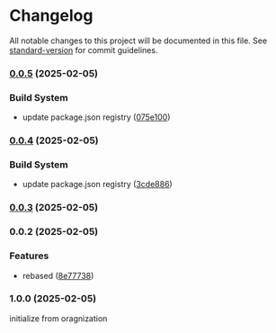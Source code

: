 # Changelog

All notable changes to this project will be documented in this file. See [standard-version](https://github.com/conventional-changelog/standard-version) for commit guidelines.

### [0.0.5](https://github.com/chali5124/terrashell/compare/v0.0.4...v0.0.5) (2025-02-05)


### Build System

* update package.json registry ([075e100](https://github.com/chali5124/terrashell/commit/075e1009a36f68e2fc50a6520be910ab643b8d42))

### [0.0.4](https://github.com/chali5124/terrashell/compare/v0.0.3...v0.0.4) (2025-02-05)


### Build System

* update package.json registry ([3cde886](https://github.com/chali5124/terrashell/commit/3cde88634464353b8e8f46bb680d259d75f1e9e8))

### [0.0.3](https://github.com/chali5124/terrashell/compare/v0.0.2...v0.0.3) (2025-02-05)

### 0.0.2 (2025-02-05)


### Features

* rebased ([8e77738](https://github.com/chali5124/terrashell/commit/8e77738de505f6d387cf85c51ab4c6f4447f4465))

### 1.0.0 (2025-02-05)
initialize from oragnization